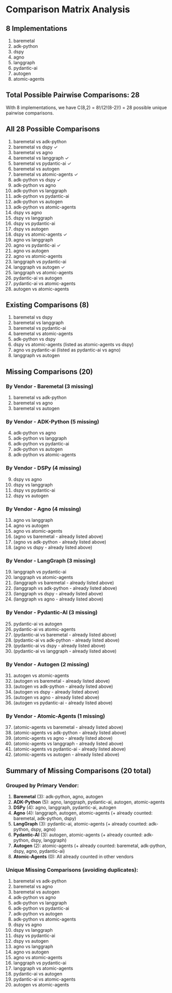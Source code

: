 # Comparison Matrix Analysis

## 8 Implementations
1. baremetal
2. adk-python  
3. dspy
4. agno
5. langgraph
6. pydantic-ai
7. autogen
8. atomic-agents

## Total Possible Pairwise Comparisons: 28
With 8 implementations, we have C(8,2) = 8!/(2!(8-2)!) = 28 possible unique pairwise comparisons.

## All 28 Possible Comparisons

1. baremetal vs adk-python
2. baremetal vs dspy ✓
3. baremetal vs agno
4. baremetal vs langgraph ✓
5. baremetal vs pydantic-ai ✓
6. baremetal vs autogen
7. baremetal vs atomic-agents ✓
8. adk-python vs dspy ✓
9. adk-python vs agno
10. adk-python vs langgraph
11. adk-python vs pydantic-ai
12. adk-python vs autogen
13. adk-python vs atomic-agents
14. dspy vs agno
15. dspy vs langgraph
16. dspy vs pydantic-ai
17. dspy vs autogen
18. dspy vs atomic-agents ✓
19. agno vs langgraph
20. agno vs pydantic-ai ✓
21. agno vs autogen
22. agno vs atomic-agents
23. langgraph vs pydantic-ai
24. langgraph vs autogen ✓
25. langgraph vs atomic-agents
26. pydantic-ai vs autogen
27. pydantic-ai vs atomic-agents
28. autogen vs atomic-agents

## Existing Comparisons (8)
1. baremetal vs dspy
2. baremetal vs langgraph
3. baremetal vs pydantic-ai
4. baremetal vs atomic-agents
5. adk-python vs dspy
6. dspy vs atomic-agents (listed as atomic-agents vs dspy)
7. agno vs pydantic-ai (listed as pydantic-ai vs agno)
8. langgraph vs autogen

## Missing Comparisons (20)

### By Vendor - Baremetal (3 missing)
1. baremetal vs adk-python
2. baremetal vs agno
3. baremetal vs autogen

### By Vendor - ADK-Python (5 missing)
4. adk-python vs agno
5. adk-python vs langgraph
6. adk-python vs pydantic-ai
7. adk-python vs autogen
8. adk-python vs atomic-agents

### By Vendor - DSPy (4 missing)
9. dspy vs agno
10. dspy vs langgraph
11. dspy vs pydantic-ai
12. dspy vs autogen

### By Vendor - Agno (4 missing)
13. agno vs langgraph
14. agno vs autogen
15. agno vs atomic-agents
16. (agno vs baremetal - already listed above)
17. (agno vs adk-python - already listed above)
18. (agno vs dspy - already listed above)

### By Vendor - LangGraph (3 missing)
19. langgraph vs pydantic-ai
20. langgraph vs atomic-agents
21. (langgraph vs baremetal - already listed above)
22. (langgraph vs adk-python - already listed above)
23. (langgraph vs dspy - already listed above)
24. (langgraph vs agno - already listed above)

### By Vendor - Pydantic-AI (3 missing)
25. pydantic-ai vs autogen
26. pydantic-ai vs atomic-agents
27. (pydantic-ai vs baremetal - already listed above)
28. (pydantic-ai vs adk-python - already listed above)
29. (pydantic-ai vs dspy - already listed above)
30. (pydantic-ai vs langgraph - already listed above)

### By Vendor - Autogen (2 missing)
31. autogen vs atomic-agents
32. (autogen vs baremetal - already listed above)
33. (autogen vs adk-python - already listed above)
34. (autogen vs dspy - already listed above)
35. (autogen vs agno - already listed above)
36. (autogen vs pydantic-ai - already listed above)

### By Vendor - Atomic-Agents (1 missing)
37. (atomic-agents vs baremetal - already listed above)
38. (atomic-agents vs adk-python - already listed above)
39. (atomic-agents vs agno - already listed above)
40. (atomic-agents vs langgraph - already listed above)
41. (atomic-agents vs pydantic-ai - already listed above)
42. (atomic-agents vs autogen - already listed above)

## Summary of Missing Comparisons (20 total)

### Grouped by Primary Vendor:
1. **Baremetal** (3): adk-python, agno, autogen
2. **ADK-Python** (5): agno, langgraph, pydantic-ai, autogen, atomic-agents  
3. **DSPy** (4): agno, langgraph, pydantic-ai, autogen
4. **Agno** (4): langgraph, autogen, atomic-agents (+ already counted: baremetal, adk-python, dspy)
5. **LangGraph** (3): pydantic-ai, atomic-agents (+ already counted: adk-python, dspy, agno)
6. **Pydantic-AI** (3): autogen, atomic-agents (+ already counted: adk-python, dspy, langgraph)
7. **Autogen** (2): atomic-agents (+ already counted: baremetal, adk-python, dspy, agno, pydantic-ai)
8. **Atomic-Agents** (0): All already counted in other vendors

### Unique Missing Comparisons (avoiding duplicates):
1. baremetal vs adk-python
2. baremetal vs agno
3. baremetal vs autogen
4. adk-python vs agno
5. adk-python vs langgraph
6. adk-python vs pydantic-ai
7. adk-python vs autogen
8. adk-python vs atomic-agents
9. dspy vs agno
10. dspy vs langgraph
11. dspy vs pydantic-ai
12. dspy vs autogen
13. agno vs langgraph
14. agno vs autogen
15. agno vs atomic-agents
16. langgraph vs pydantic-ai
17. langgraph vs atomic-agents
18. pydantic-ai vs autogen
19. pydantic-ai vs atomic-agents
20. autogen vs atomic-agents
